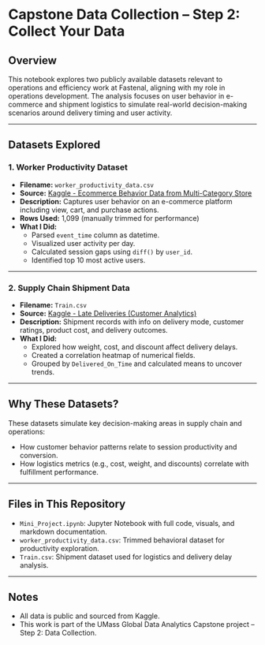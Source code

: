 # Capstone Data Collection – Step 2: Collect Your Data

## Overview

This notebook explores two publicly available datasets relevant to operations and efficiency work at Fastenal, aligning with my role in operations development. The analysis focuses on user behavior in e-commerce and shipment logistics to simulate real-world decision-making scenarios around delivery timing and user activity.

---

## Datasets Explored

### 1. Worker Productivity Dataset
- **Filename:** `worker_productivity_data.csv`
- **Source:** [Kaggle - Ecommerce Behavior Data from Multi-Category Store](https://www.kaggle.com/datasets/mkechinov/ecommerce-behavior-data-from-multi-category-store)
- **Description:** Captures user behavior on an e-commerce platform including view, cart, and purchase actions.
- **Rows Used:** 1,099 (manually trimmed for performance)
- **What I Did:**
  - Parsed `event_time` column as datetime.
  - Visualized user activity per day.
  - Calculated session gaps using `diff()` by `user_id`.
  - Identified top 10 most active users.

---

### 2. Supply Chain Shipment Data
- **Filename:** `Train.csv`
- **Source:** [Kaggle - Late Deliveries (Customer Analytics)](https://www.kaggle.com/datasets/prachi13/customer-analytics)
- **Description:** Shipment records with info on delivery mode, customer ratings, product cost, and delivery outcomes.
- **What I Did:**
  - Explored how weight, cost, and discount affect delivery delays.
  - Created a correlation heatmap of numerical fields.
  - Grouped by `Delivered_On_Time` and calculated means to uncover trends.

---

## Why These Datasets?
These datasets simulate key decision-making areas in supply chain and operations:
- How customer behavior patterns relate to session productivity and conversion.
- How logistics metrics (e.g., cost, weight, and discounts) correlate with fulfillment performance.

---

##  Files in This Repository
- `Mini_Project.ipynb`: Jupyter Notebook with full code, visuals, and markdown documentation.
- `worker_productivity_data.csv`: Trimmed behavioral dataset for productivity exploration.
- `Train.csv`: Shipment dataset used for logistics and delivery delay analysis.

---

##  Notes
- All data is public and sourced from Kaggle.
- This work is part of the UMass Global Data Analytics Capstone project – Step 2: Data Collection.
